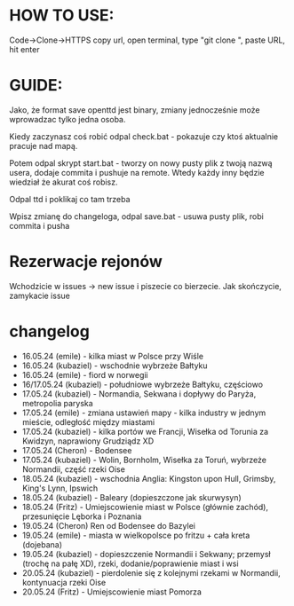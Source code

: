 # HOW TO USE:
Code->Clone->HTTPS copy url, open terminal, type "git clone ", paste URL, hit enter

# GUIDE:

Jako, że format save openttd jest binary, zmiany jednocześnie może wprowadzac tylko jedna osoba. 

Kiedy zaczynasz coś robić odpal check.bat - pokazuje czy ktoś aktualnie pracuje nad mapą.

Potem odpal skrypt start.bat - tworzy on nowy pusty plik z twoją nazwą usera, dodaje commita i pushuje na remote. Wtedy każdy inny będzie wiedział że akurat coś robisz.

Odpal ttd i poklikaj co tam trzeba

Wpisz zmianę do changeloga, odpal save.bat - usuwa pusty plik, robi commita i pusha

# Rezerwacje rejonów
Wchodzicie w issues -> new issue i piszecie co bierzecie. Jak skończycie, zamykacie issue


# changelog

- 16.05.24 (emile) - kilka miast w Polsce przy Wiśle
- 16.05.24 (kubaziel) - wschodnie wybrzeże Bałtyku
- 16.05.24 (emile) - fiord w norwegii
- 16/17.05.24 (kubaziel) - południowe wybrzeże Bałtyku, częściowo
- 17.05.24 (kubaziel) - Normandia, Sekwana i dopływy do Paryża, metropolia paryska
- 17.05.24 (emile) - zmiana ustawień mapy - kilka industry w jednym mieście, odległość między miastami
- 17.05.24 (kubaziel) - kilka portów we Francji, Wisełka od Torunia za Kwidzyn, naprawiony Grudziądz XD
- 17.05.24 (Cheron) - Bodensee
- 17.05.24 (kubaziel) - Wolin, Bornholm, Wisełka za Toruń, wybrzeże Normandii, część rzeki Oise
- 18.05.24 (kubaziel) - wschodnia Anglia: Kingston upon Hull, Grimsby, King's Lynn, Ipswich
- 18.05.24 (kubaziel) - Baleary (dopieszczone jak skurwysyn)
- 18.05.24 (Fritz) - Umiejscowienie miast w Polsce (głównie zachód), przesunięcie Lęborka i Poznania
- 19.05.24 (Cheron) Ren od Bodensee do Bazylei
- 19.05.24 (emile) - miasta w wielkopolsce po fritzu + cała kreta (dojebana)
- 19.05.24 (kubaziel) - dopieszczenie Normandii i Sekwany; przemysł (trochę na pałę XD), rzeki, dodanie/poprawienie miast i wsi
- 20.05.24 (kubaziel) - pierdolenie się z kolejnymi rzekami w Normandii, kontynuacja rzeki Oise
- 20.05.24 (Fritz) - Umiejscowienie miast Pomorza